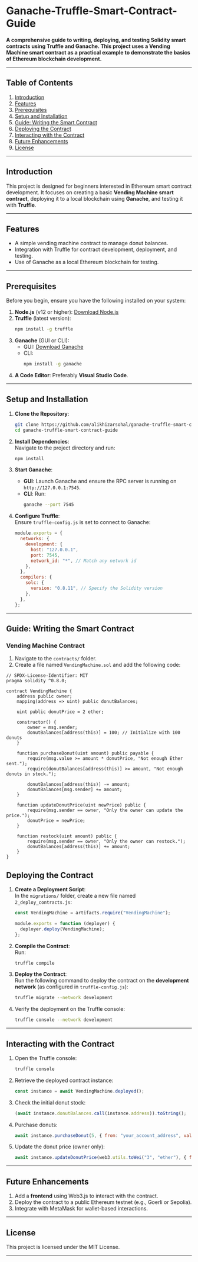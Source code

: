 
# **Ganache-Truffle-Smart-Contract-Guide**  
**A comprehensive guide to writing, deploying, and testing Solidity smart contracts using Truffle and Ganache. This project uses a Vending Machine smart contract as a practical example to demonstrate the basics of Ethereum blockchain development.**

---

## **Table of Contents**  
1. [Introduction](#introduction)  
2. [Features](#features)  
3. [Prerequisites](#prerequisites)  
4. [Setup and Installation](#setup-and-installation)  
5. [Guide: Writing the Smart Contract](#guide-writing-the-smart-contract)  
6. [Deploying the Contract](#deploying-the-contract)  
7. [Interacting with the Contract](#interacting-with-the-contract)  
8. [Future Enhancements](#future-enhancements)  
9. [License](#license)  

---

## **Introduction**  
This project is designed for beginners interested in Ethereum smart contract development. It focuses on creating a basic **Vending Machine smart contract**, deploying it to a local blockchain using **Ganache**, and testing it with **Truffle**.  

---

## **Features**  
- A simple vending machine contract to manage donut balances.  
- Integration with Truffle for contract development, deployment, and testing.  
- Use of Ganache as a local Ethereum blockchain for testing.  

---

## **Prerequisites**  
Before you begin, ensure you have the following installed on your system:  
1. **Node.js** (v12 or higher): [Download Node.js](https://nodejs.org/)  
2. **Truffle** (latest version):  
   ```bash
   npm install -g truffle
   ```  
3. **Ganache** (GUI or CLI):  
   - GUI: [Download Ganache](https://trufflesuite.com/ganache/)  
   - CLI:  
     ```bash
     npm install -g ganache
     ```  
4. **A Code Editor**: Preferably **Visual Studio Code**.  

---

## **Setup and Installation**  

1. **Clone the Repository**:  
   ```bash
   git clone https://github.com/alikhizarsohal/ganache-truffle-smart-contract-guide.git
   cd ganache-truffle-smart-contract-guide
   ```  

2. **Install Dependencies**:  
   Navigate to the project directory and run:  
   ```bash
   npm install
   ```  

3. **Start Ganache**:  
   - **GUI**: Launch Ganache and ensure the RPC server is running on `http://127.0.0.1:7545`.  
   - **CLI**: Run:  
     ```bash
     ganache --port 7545
     ```  

4. **Configure Truffle**:  
   Ensure `truffle-config.js` is set to connect to Ganache:  
   ```javascript
   module.exports = {
     networks: {
       development: {
         host: "127.0.0.1",
         port: 7545,
         network_id: "*", // Match any network id
       },
     },
     compilers: {
       solc: {
         version: "0.8.11", // Specify the Solidity version
       },
     },
   };
   ```

---

## **Guide: Writing the Smart Contract**  

### **Vending Machine Contract**  
1. Navigate to the `contracts/` folder.  
2. Create a file named `VendingMachine.sol` and add the following code:  

```solidity
// SPDX-License-Identifier: MIT
pragma solidity ^0.8.0;

contract VendingMachine {
    address public owner;
    mapping(address => uint) public donutBalances;

    uint public donutPrice = 2 ether;

    constructor() {
        owner = msg.sender;
        donutBalances[address(this)] = 100; // Initialize with 100 donuts
    }

    function purchaseDonut(uint amount) public payable {
        require(msg.value >= amount * donutPrice, "Not enough Ether sent.");
        require(donutBalances[address(this)] >= amount, "Not enough donuts in stock.");
        
        donutBalances[address(this)] -= amount;
        donutBalances[msg.sender] += amount;
    }

    function updateDonutPrice(uint newPrice) public {
        require(msg.sender == owner, "Only the owner can update the price.");
        donutPrice = newPrice;
    }

    function restock(uint amount) public {
        require(msg.sender == owner, "Only the owner can restock.");
        donutBalances[address(this)] += amount;
    }
}
```
## **Deploying the Contract**

1. **Create a Deployment Script**:  
   In the `migrations/` folder, create a new file named `2_deploy_contracts.js`:  
   ```javascript
   const VendingMachine = artifacts.require("VendingMachine");

   module.exports = function (deployer) {
     deployer.deploy(VendingMachine);
   };
   ```

2. **Compile the Contract**:  
   Run:  
   ```bash
   truffle compile
   ```

3. **Deploy the Contract**:  
   Run the following command to deploy the contract on the **development network** (as configured in `truffle-config.js`):  
   ```bash
   truffle migrate --network development
   ```

4. Verify the deployment on the Truffle console:  
   ```bash
   truffle console --network development
   ```
---

## **Interacting with the Contract**  

1. Open the Truffle console:  
   ```bash
   truffle console
   ```

2. Retrieve the deployed contract instance:  
   ```javascript
   const instance = await VendingMachine.deployed();
   ```

3. Check the initial donut stock:  
   ```javascript
   (await instance.donutBalances.call(instance.address)).toString();
   ```

4. Purchase donuts:  
   ```javascript
   await instance.purchaseDonut(5, { from: "your_account_address", value: web3.utils.toWei("10", "ether") });
   ```

5. Update the donut price (owner only):  
   ```javascript
   await instance.updateDonutPrice(web3.utils.toWei("3", "ether"), { from: "your_owner_address" });
   ```

---

## **Future Enhancements**  
1. Add a **frontend** using Web3.js to interact with the contract.  
2. Deploy the contract to a public Ethereum testnet (e.g., Goerli or Sepolia).  
3. Integrate with MetaMask for wallet-based interactions.  

---

## **License**  
This project is licensed under the MIT License.  

---
